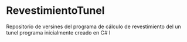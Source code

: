 # RevestimientoTunel
Repositorio de versines del programa de cálculo de revestimiento del un tunel
programa inicialmente creado en C#
l
